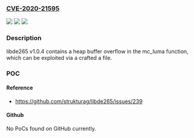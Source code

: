 ### [CVE-2020-21595](https://cve.mitre.org/cgi-bin/cvename.cgi?name=CVE-2020-21595)
![](https://img.shields.io/static/v1?label=Product&message=n%2Fa&color=blue)
![](https://img.shields.io/static/v1?label=Version&message=n%2Fa&color=blue)
![](https://img.shields.io/static/v1?label=Vulnerability&message=n%2Fa&color=brighgreen)

### Description

libde265 v1.0.4 contains a heap buffer overflow in the mc_luma function, which can be exploited via a crafted a file.

### POC

#### Reference
- https://github.com/strukturag/libde265/issues/239

#### Github
No PoCs found on GitHub currently.

